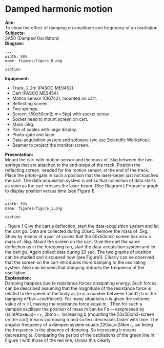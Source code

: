 # Damped harmonic motion 
    
<b> Aim: </b>  
 To show the effect of damping on amplitude and frequency of an oscillation.    
<b> Subjects: </b>  
 3A50 (Damped Oscillators)   
<b> Diagram: </b>  
   
```{figure} figures/figure_0.png  
---  
width: 50%  
name: figures/figure_0.png  
---  
caption  
``` 
     
<b> Equipment: </b>  
 
 *  Track, 2.2m (PASCO ME9452). 
 *  Cart (PASCO ME9454). 
 *  Motion sensor (CI6742), mounted on cart. 
 *  Reflecting screen. 
 *  Two springs. 
 *  Screen, (50x50cm2; m=.5kg) with socket screw. 
 *  Socket head to mount screen on cart. 
 *  Mass .5kg. 
 *  Pair of scales with large display. 
 *  Photo-gate and laser. 
 *  Data-acquisition system and software (we use Scientific Workshop). 
 *  Beamer to project the monitor-screen.
     
<b> Presentation: </b>  
 Mount the cart with motion sensor and the mass of .5kg between the two springs that are attached to the end-stops of the track. Position the reflecting screen, needed for the motion sensor, at the end of the track. Place the photo-gate in such a position that the laser-beam just not touches the cart. The data-acquisition system is set so that collection of data starts as soon as the cart crosses the laser-beam. (See Diagram.) Prepare a graph to display position versus time (see Figure 1)   
```{figure} figures/figure_1.png  
---  
width: 50%  
name: figures/figure_1.png  
---  
caption  
``` 
  . Figure 1 Give the cart a deflection, start the data-acquisition system and let the cart go. Data are collected during 20sec. Remove the mass of .5kg. Show by means of a pair of scales that the 50x50cm2-screen has also a mass of .5kg. Mount the screen on the cart. Give the cart the same deflection as in the foregoing run, start the data-acquisition system and let the cart go. Again collect data during 20 sec. The two graphs of position can be studied and discussed now (see Figure1). Clearly can be observed that the screen on the cart introduces more damping to the oscillating system. Also can be seen that damping reduces the frequency of the oscillation.    
<b> Explanation: </b>  
 Damping happens due to resistance forces dissipating energy. Such forces can be described assuming that the magnitude of the resistance force is related to the speed of the body as (n is a number between 1 and2; b is the damping nFbv=−coefficient). For many situations n is given the extreme value of n =1, making the resistance force equal to . Then for such a damped oscillator the position of mass m can be Fb=−vexpressed by ()sintAtαxeωϕ−=+, 2bmα=. Increasing b (mounting the 50x50cm2-screen on the cart) means increasing α and so teα−decreases faster with time. The angular frequency of a damped system equals 220ωω=24bm−, ωο being the frequency in the absence of damping. So increasing b means decreasing ω. Comparing the period of the oscillations of the green line in Figure 1 with those of the red line, shows this clearly.   